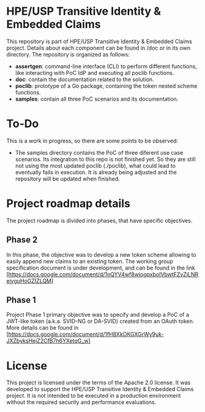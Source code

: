# HPE/USP Transitive Identity & Embedded Claims
This repository is part of HPE/USP Transitive Identity & Embedded Claims project. Details about each component can be found in /doc or in its own directory. The repository is organized as follows:

- **assertgen**: command-line interface (CLI) to perform different functions, like interacting with PoC IdP and executing all poclib functions.
- **doc**: contain the documentation related to the solution.
- **poclib**: prototype of a Go package, containing the token nested scheme functions.
- **samples**: contain all three PoC scenarios and its documentation.


# To-Do
This is a work in progress, so there are some points to be observed:
- The samples directory contains the PoC of three diferent use case scenarios. Its integration to this repo is not finished yet. So they are  still not using the most updated poclib (./poclib), what could lead to eventually fails in execution. It is already being adjusted and the repository will be updated when finished.

# Project roadmap details
The project roadmap is divided into phases, that have specific objectives.

## Phase 2
In this phase, the objective was to develop a new token scheme allowing to easily append new claims to an existing token. The working group specification document is under development, and can be found in the link [https://docs.google.com/document/d/1nQYV4wf8wiogpxboIVbwtFZyZjLNRejyguHoGZIZLQM]

## Phase 1
Project Phase 1 primary objective was to specify and develop a PoC of a JWT-like token (a.k.a. SVID-NG or DA-SVID) created from an OAuth token. More details can be found in [https://docs.google.com/document/d/1fH8XkOKGXGrWy9uk-JXZbyksHejZ2CfB7h6YXetqG_w]

# License
This project is licensed under the terms of the Apache 2.0 license. It was developed to support the HPE/USP Transitive Identity & Embedded Claims project. It is not intended to be executed in a production environment without the required security and performance evaluations.
